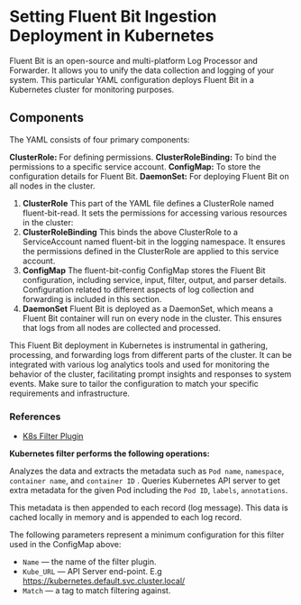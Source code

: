 # Setting Fluent Bit Ingestion Deployment in Kubernetes
Fluent Bit is an open-source and multi-platform Log Processor and Forwarder. It allows you to unify the data collection and logging of your system. This particular YAML configuration deploys Fluent Bit in a Kubernetes cluster for monitoring purposes.

## Components
The YAML consists of four primary components:

**ClusterRole:** For defining permissions.
**ClusterRoleBinding:** To bind the permissions to a specific service account.
**ConfigMap:** To store the configuration details for Fluent Bit.
**DaemonSet:** For deploying Fluent Bit on all nodes in the cluster.

1. **ClusterRole**
   This part of the YAML file defines a ClusterRole named fluent-bit-read. It sets the permissions for accessing various resources in the cluster:
2. **ClusterRoleBinding**
   This binds the above ClusterRole to a ServiceAccount named fluent-bit in the logging namespace. It ensures the permissions defined in the ClusterRole are applied to this service account.
3. **ConfigMap**
   The fluent-bit-config ConfigMap stores the Fluent Bit configuration, including service, input, filter, output, and parser details. Configuration related to different aspects of log collection and forwarding is included in this section.
4. **DaemonSet**
   Fluent Bit is deployed as a DaemonSet, which means a Fluent Bit container will run on every node in the cluster. This ensures that logs from all nodes are collected and processed.


This Fluent Bit deployment in Kubernetes is instrumental in gathering, processing, and forwarding logs from different parts of the cluster.
It can be integrated with various log analytics tools and used for monitoring the behavior of the cluster, facilitating prompt insights and responses to system events. Make sure to tailor the configuration to match your specific requirements and infrastructure.


### References 
- [K8s Filter Plugin](https://docs.fluentbit.io/manual/pipeline/filters/kubernetes) 

**Kubernetes filter performs the following operations:**

Analyzes the data and extracts the metadata such as `Pod name`, `namespace`, `container name`, and `container ID` .
Queries Kubernetes API server to get extra metadata for the given Pod including the `Pod ID`, `labels`,  `annotations`.

This metadata is then appended to each record (log message).
This data is cached locally in memory and is appended to each log record. 

The following parameters represent a minimum configuration for this filter used in the ConfigMap above:

- `Name` — the name of the filter plugin.
- `Kube_URL` — API Server end-point. E.g https://kubernetes.default.svc.cluster.local/
- `Match` — a tag to match filtering against.

